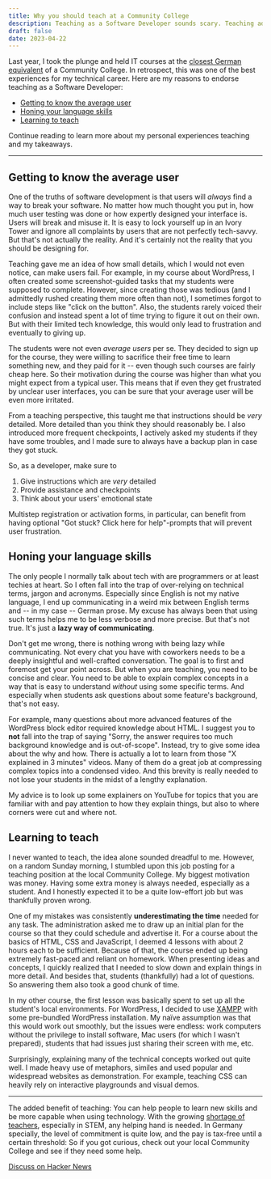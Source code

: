 ```yaml
---
title: Why you should teach at a Community College
description: Teaching as a Software Developer sounds scary. Teaching adults without a tech background even more.
draft: false
date: 2023-04-22
---
```


Last year, I took the plunge and held IT courses at the [closest German equivalent](https://en.wikipedia.org/wiki/Folk_high_school) of a Community College. In retrospect, this was one of the best experiences for my technical career. Here are my reasons to endorse teaching as a Software Developer:

- [Getting to know the average user](#getting-to-know-the-average-user)
- [Honing your language skills](#honing-your-language-skills)
- [Learning to teach](#learning-to-teach)


Continue reading to learn more about my personal experiences teaching and my takeaways.

___

## Getting to know the average user

One of the truths of software development is that users will *always* find a way to break your software. No matter how much thought you put in, how much user testing was done or how expertly designed your interface is. Users will break and misuse it. It is easy to lock yourself up in an Ivory Tower and ignore all complaints by users that are not perfectly tech-savvy. But that's not actually the reality. And it's certainly not the reality that you should be designing for.

Teaching gave me an idea of how small details, which I would not even notice, can make users fail. For example, in my course about WordPress, I often created some screenshot-guided tasks that my students were supposed to complete. However, since creating those was tedious (and I admittedly rushed creating them more often than not), I sometimes forgot to include steps like "click on the button". Also, the students rarely voiced their confusion and instead spent a lot of time trying to figure it out on their own. But with their limited tech knowledge, this would only lead to frustration and eventually to giving up.

The students were not even _average users_ per se. They decided to sign up for the course, they were willing to sacrifice their free time to learn something new, and they paid for it -- even though such courses are fairly cheap here. So their motivation during the course was higher than what you might expect from a typical user. This means that if even they get frustrated by unclear user interfaces, you can be sure that your average user will be even more irritated.

From a teaching perspective, this taught me that instructions should be _very_ detailed. More detailed than you think they should reasonably be. I also introduced more frequent checkpoints, I actively asked my students if they have some troubles, and I made sure to always have a backup plan in case they got stuck. 

So, as a developer, make sure to
1. Give instructions which are *very* detailed 
2. Provide assistance and checkpoints
3. Think about your users' emotional state


Multistep registration or activation forms, in particular, can benefit from having optional "Got stuck? Click here for help"-prompts that will prevent user frustration.

## Honing your language skills

The only people I normally talk about tech with are programmers or at least techies at heart. So I often fall into the trap of over-relying on technical terms, jargon and acronyms. Especially since English is not my native language, I end up communicating in a weird mix between English terms and -- in my case -- German prose. My excuse has always been that using such terms helps me to be less verbose and more precise. But that's not true. It's just a **lazy way of communicating**.

Don't get me wrong, there is nothing wrong with being lazy while communicating. Not every chat you have with coworkers needs to be a deeply insightful and well-crafted conversation. The goal is to first and foremost get your point across. But when you are teaching, you need to be concise and clear. You need to be able to explain complex concepts in a way that is easy to understand *without* using some specific terms. And especially when students ask questions about some feature's background, that's not easy. 

For example, many questions about more advanced features of the WordPress block editor required knowledge about HTML. I suggest you to **not** fall into the trap of saying "Sorry, the answer requires too much background knowledge and is out-of-scope". Instead, try to give some idea about the why and how. There is actually a lot to learn from those "X explained in 3 minutes" videos. Many of them do a great job at compressing complex topics into a condensed video. And this brevity is really needed to not lose your students in the midst of a lengthy explanation. 

My advice is to look up some explainers on YouTube for topics that you are familiar with and pay attention to how they explain things, but also to where corners were cut and where not.

## Learning to teach

I never wanted to teach, the idea alone sounded dreadful to me. However, on a random Sunday morning, I stumbled upon this job posting for a teaching position at the local Community College. My biggest motivation was money. Having some extra money is always needed, especially as a student. And I honestly expected it to be a quite low-effort job but was thankfully proven wrong. 

One of my mistakes was consistently **underestimating the time** needed for any task. The administration asked me to draw up an initial plan for the course so that they could schedule and advertise it. For a course about the basics of HTML, CSS and JavaScript, I deemed 4 lessons with about 2 hours each to be sufficient. Because of that, the course ended up being extremely fast-paced and reliant on homework. When presenting ideas and concepts, I quickly realized that I needed to slow down and explain things in more detail. And besides that, students (thankfully) had a lot of questions. So answering them also took a good chunk of time.

In my other course, the first lesson was basically spent to set up all the student's local environments. For WordPress, I decided to use [XAMPP](https://www.apachefriends.org/de/index.html) with some pre-bundled WordPress installation. My naïve assumption was that this would work out smoothly, but the issues were endless: work computers without the privilege to install software, Mac users (for which I wasn't prepared), students that had issues just sharing their screen with me, etc.

Surprisingly, explaining many of the technical concepts worked out quite well. I made heavy use of metaphors, similes and used popular and widespread websites as demonstration. For example, teaching CSS can heavily rely on interactive playgrounds and visual demos. 


___ 

The added benefit of teaching: You can help people to learn new skills and be more capable when using technology. With the growing [shortage of teachers](https://www.dw.com/en/germanys-schools-are-running-out-of-teachers/a-64541184), especially in STEM, any helping hand is needed. In Germany specially, the level of commitment is quite low, and the pay is tax-free until a certain threshold: So if you got curious, check out your local Community College and see if they need some help.

[Discuss on Hacker News](https://news.ycombinator.com/item?id=35674077)